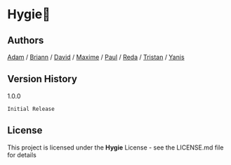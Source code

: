 # Hygie🚀
## Authors

[Adam](https://github.com/Getams) /
[Briann](https://github.com/BriannGerb) /
[David](https://github.com/DaimHub) /
[Maxime](https://github.com/Maxime-glm) /
[Paul](https://github.com/eFaerys) /
[Reda](https://github.com/bilaycmoi) /
[Tristan](https://github.com/Tristan-flores) /
[Yanis](https://github.com/yanis1104)

## Version History

1.0.0

    Initial Release

## License

This project is licensed under the **Hygie** License - see the LICENSE.md file for details
